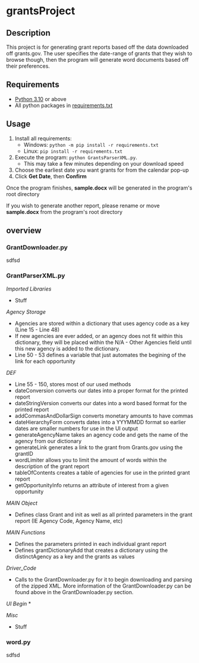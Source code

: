 # grantsProject
## Description
This project is for generating grant reports based off the data downloaded off grants.gov. The user specifies the date-range of grants that they wish to browse though, then the program will generate word documents based off their preferences. 

## Requirements
 * [Python 3.10](https://www.python.org/downloads/) or above
 * All python packages in [requirements.txt](https://github.com/derek-chandler/grantsProject/blob/main/requirements.txt)

## Usage
 1. Install all requirements:
    * Windows: `python -m pip install -r requirements.txt`
    * Linux: `pip install -r requirements.txt`
 2. Execute the program: `python GrantsParserXML.py`.
    * This may take a few minutes depending on your download speed
 3. Choose the earliest date you want grants for from the calendar pop-up
 4. Click **Get Date**, then **Confirm**

Once the program finishes, **sample.docx** will be generated in the program's root directory

If you wish to generate another report, please rename or move **sample.docx** from the program's root directory

## overview

### GrantDownloader.py
sdfsd

### GrantParserXML.py
*Imported Libraries*
* Stuff

*Agency Storage*
* Agencies are stored within a dictionary that uses agency code as a key (Line 15 - Line 48)
* If new agencies are ever added, or an agency does not fit within this dictionary, they will be placed within the N/A - Other Agencies field until this new agency is added to the dictionary.
* Line 50 - 53 defines a variable that just automates the begining of the link for each opportunity

*DEF*
* Line 55 - 150, stores most of our used methods
* dateConversion converts our dates into a proper format for the printed report
* dateStringVersion converts our dates into a word based format for the printed report
* addCommasAndDollarSign converts monetary amounts to have commas
* dateHierarchyForm converts dates into a YYYMMDD format so earlier dates are smaller numbers for use in the UI output
* generateAgencyName takes an agency code and gets the name of the agency from our dictionary
* generateLink generates a link to the grant from Grants.gov using the grantID
* wordLimiter allows you to limit the amount of words within the description of the grant report
* tableOfContents creates a table of agencies for use in the printed grant report
* getOpportunityInfo returns an attribute of interest from a given opportunity

*MAIN Object*
* Defines class Grant and init as well as all printed parameters in the grant report (IE Agency Code, Agency Name, etc)

*MAIN Functions*
* Defines the parameters printed in each individual grant report
* Defines grantDictionaryAdd that creates a dictionary using the distinctAgency as a key and the grants as values

*Driver_Code*
* Calls to the GrantDownloader.py for it to begin downloading and parsing of the zipped XML. More information of the GrantDownloader.py can be found above in the GrantDownloader.py section.

*UI Begin*
* 

*Misc*
* Stuff

### word.py
sdfsd
